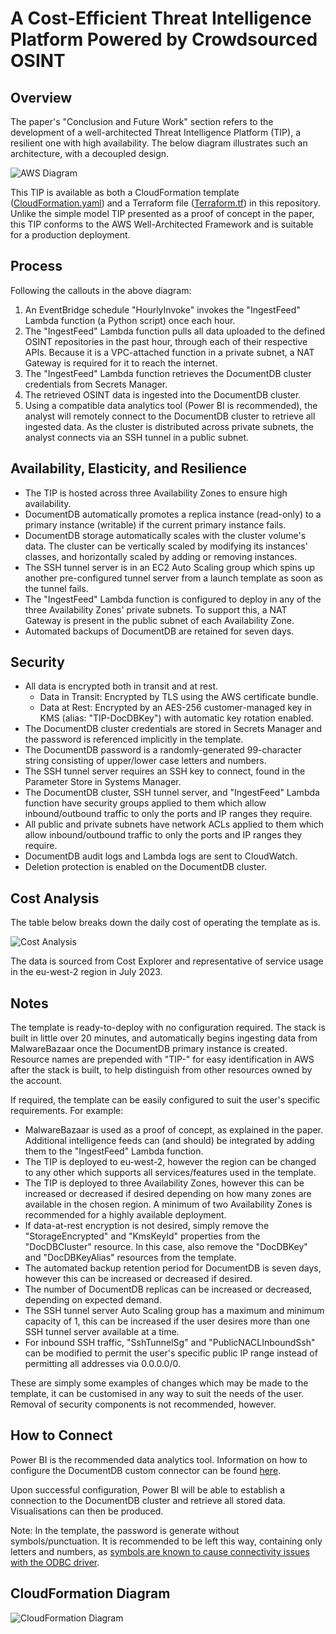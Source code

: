 # A Cost-Efficient Threat Intelligence Platform Powered by Crowdsourced OSINT
## Overview
The paper's "Conclusion and Future Work" section refers to the development of a well-architected Threat Intelligence Platform (TIP), a resilient one with high availability. The below diagram illustrates such an architecture, with a decoupled design.

![AWS Diagram](https://github.com/AlphaKiloDelta/A-Cost-Efficient-Threat-Intelligence-Platform-Powered-by-Crowdsourced-OSINT/assets/68220964/4e479341-8d33-46e7-8014-0ccf0d47c047)

This TIP is available as both a CloudFormation template ([CloudFormation.yaml](https://github.com/AlphaKiloDelta/A-Cost-Efficient-Threat-Intelligence-Platform-Powered-by-Crowdsourced-OSINT/blob/main/CloudFormation.yaml)) and a Terraform file ([Terraform.tf](https://github.com/AlphaKiloDelta/A-Cost-Efficient-Threat-Intelligence-Platform-Powered-by-Crowdsourced-OSINT/blob/main/Terraform/Terraform.tf)) in this repository. Unlike the simple model TIP presented as a proof of concept in the paper, this TIP conforms to the AWS Well-Architected Framework and is suitable for a production deployment.

## Process
Following the callouts in the above diagram:
1) An EventBridge schedule "HourlyInvoke" invokes the "IngestFeed" Lambda function (a Python script) once each hour.
2) The "IngestFeed" Lambda function pulls all data uploaded to the defined OSINT repositories in the past hour, through each of their respective APIs. Because it is a VPC-attached function in a private subnet, a NAT Gateway is required for it to reach the internet.
3) The "IngestFeed" Lambda function retrieves the DocumentDB cluster credentials from Secrets Manager.
4) The retrieved OSINT data is ingested into the DocumentDB cluster.
5) Using a compatible data analytics tool (Power BI is recommended), the analyst will remotely connect to the DocumentDB cluster to retrieve all ingested data. As the cluster is distributed across private subnets, the analyst connects via an SSH tunnel in a public subnet.

## Availability, Elasticity, and Resilience
- The TIP is hosted across three Availability Zones to ensure high availability.
- DocumentDB automatically promotes a replica instance (read-only) to a primary instance (writable) if the current primary instance fails.
- DocumentDB storage automatically scales with the cluster volume's data. The cluster can be vertically scaled by modifying its instances' classes, and horizontally scaled by adding or removing instances.
- The SSH tunnel server is in an EC2 Auto Scaling group which spins up another pre-configured tunnel server from a launch template as soon as the tunnel fails.
- The "IngestFeed" Lambda function is configured to deploy in any of the three Availability Zones' private subnets. To support this, a NAT Gateway is present in the public subnet of each Availability Zone.
- Automated backups of DocumentDB are retained for seven days.

## Security
- All data is encrypted both in transit and at rest.
  - Data in Transit: Encrypted by TLS using the AWS certificate bundle.
  - Data at Rest: Encrypted by an AES-256 customer-managed key in KMS (alias: "TIP-DocDBKey") with automatic key rotation enabled.
- The DocumentDB cluster credentials are stored in Secrets Manager and the password is referenced implicitly in the template.
- The DocumentDB password is a randomly-generated 99-character string consisting of upper/lower case letters and numbers.
- The SSH tunnel server requires an SSH key to connect, found in the Parameter Store in Systems Manager.
- The DocumentDB cluster, SSH tunnel server, and "IngestFeed" Lambda function have security groups applied to them which allow inbound/outbound traffic to only the ports and IP ranges they require.
- All public and private subnets have network ACLs applied to them which allow inbound/outbound traffic to only the ports and IP ranges they require.
- DocumentDB audit logs and Lambda logs are sent to CloudWatch.
- Deletion protection is enabled on the DocumentDB cluster.

## Cost Analysis
The table below breaks down the daily cost of operating the template as is.

![Cost Analysis](https://github.com/AlphaKiloDelta/A-Cost-Efficient-Threat-Intelligence-Platform-Powered-by-Crowdsourced-OSINT/assets/68220964/4069852f-af84-4c36-a6ee-22c09d53d9e8)

The data is sourced from Cost Explorer and representative of service usage in the eu-west-2 region in July 2023.

## Notes
The template is ready-to-deploy with no configuration required. The stack is built in little over 20 minutes, and automatically begins ingesting data from MalwareBazaar once the DocumentDB primary instance is created. Resource names are prepended with "TIP-" for easy identification in AWS after the stack is built, to help distinguish from other resources owned by the account.

If required, the template can be easily configured to suit the user's specific requirements. For example:
- MalwareBazaar is used as a proof of concept, as explained in the paper. Additional intelligence feeds can (and should) be integrated by adding them to the "IngestFeed" Lambda function.
- The TIP is deployed to eu-west-2, however the region can be changed to any other which supports all services/features used in the template.
- The TIP is deployed to three Availability Zones, however this can be increased or decreased if desired depending on how many zones are available in the chosen region. A minimum of two Availability Zones is recommended for a highly available deployment.
- If data-at-rest encryption is not desired, simply remove the "StorageEncrypted" and "KmsKeyId" properties from the "DocDBCluster" resource. In this case, also remove the "DocDBKey" and "DocDBKeyAlias" resources from the template.
- The automated backup retention period for DocumentDB is seven days, however this can be increased or decreased if desired.
- The number of DocumentDB replicas can be increased or decreased, depending on expected demand.
- The SSH tunnel server Auto Scaling group has a maximum and minimum capacity of 1, this can be increased if the user desires more than one SSH tunnel server available at a time.
- For inbound SSH traffic, "SshTunnelSg" and "PublicNACLInboundSsh" can be modified to permit the user's specific public IP range instead of permitting all addresses via 0.0.0.0/0. 

These are simply some examples of changes which may be made to the template, it can be customised in any way to suit the needs of the user. Removal of security components is not recommended, however.

## How to Connect
Power BI is the recommended data analytics tool. Information on how to configure the DocumentDB custom connector can be found [here](https://docs.aws.amazon.com/documentdb/latest/developerguide/connect-odbc-power-bi.html).

Upon successful configuration, Power BI will be able to establish a connection to the DocumentDB cluster and retrieve all stored data. Visualisations can then be produced.

Note: In the template, the password is generate without symbols/punctuation. It is recommended to be left this way, containing only letters and numbers, as [symbols are known to cause connectivity issues with the ODBC driver](https://github.com/aws/amazon-documentdb-odbc-driver/issues/193).

## CloudFormation Diagram

![CloudFormation Diagram](https://github.com/AlphaKiloDelta/A-Cost-Efficient-Threat-Intelligence-Platform-Powered-by-Crowdsourced-OSINT/assets/68220964/72654883-2999-4c35-8039-e67ac918322c)
